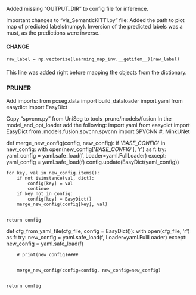 Added missing “OUTPUT_DIR” to config file for inference.


Important changes to “vis_SemanticKITTI.py” file:
Added the path to plot map of predicted labels(numpy).
Inversion of the predicted labels was a must, as the predictions were inverse.
#### CHANGE
    raw_label = np.vectorize(learning_map_inv.__getitem__)(raw_label)
####								
This line was added right before mapping the objects from the dictionary.


### PRUNER

Add imports:
from pcseg.data import build_dataloader
import yaml
from easydict import EasyDict

Copy “spvcnn.py” from UniSeg to tools_prune/models/fusion
In the model_and_opt_loader add the following:
import yaml
from easydict import EasyDict
from .models.fusion.spvcnn.spvcnn import SPVCNN #, MinkUNet


def merge_new_config(config, new_config):
    if '_BASE_CONFIG_' in new_config:
        with open(new_config['_BASE_CONFIG_'], 'r') as f:
            try:
                yaml_config = yaml.safe_load(f, Loader=yaml.FullLoader)
            except:
                yaml_config = yaml.safe_load(f)
        config.update(EasyDict(yaml_config))


    for key, val in new_config.items():
        if not isinstance(val, dict):
            config[key] = val
            continue
        if key not in config:
            config[key] = EasyDict()
        merge_new_config(config[key], val)


    return config




def cfg_from_yaml_file(cfg_file, config = EasyDict()):
    with open(cfg_file, 'r') as f:
        try:
            new_config = yaml.safe_load(f, Loader=yaml.FullLoader)
        except:
            new_config = yaml.safe_load(f)
       
        # print(new_config)####


        merge_new_config(config=config, new_config=new_config)


    return config

